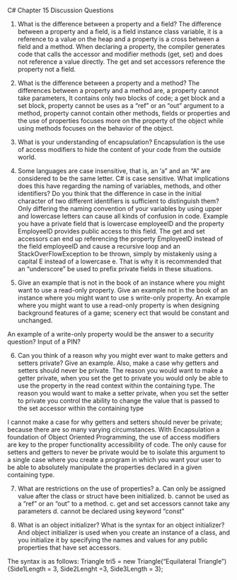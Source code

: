 C# Chapter 15 Discussion Questions  

 1. What is the difference between a property and a field? 
The difference between a property and a field, is a field instance class variable, it is a reference to a value on the heap and a property is a cross between a field and a method.  When declaring a property, the compiler generates code that calls the accessor and modifier methods (get, set) and does not reference a value directly. The get and set accessors reference the property not a field.  
2. What is the difference between a property and a method?
The differences between a property and a method are, a property cannot take parameters, It contains only two blocks of code; a get block and a set block, property cannot be uses as a “ref” or an “out”  argument to a method, property cannot contain other methods, fields or properties and the use of properties focuses more on the property of the object while using methods focuses on the behavior of the object. 
3. What is your understanding of encapsulation? 
Encapsulation is the use of access modifiers to hide the content of your code from the outside world.
4. Some languages are case insensitive, that is, an ‘a” and an “A” are considered to be the same letter. C# is case sensitive. What implications does this have regarding the naming of variables, methods, and other identifiers? Do you think that the difference in case in the initial character of two different identifiers is sufficient to distinguish them?
Only differing the naming convention of your variables by using upper and lowercase letters can cause all kinds of confusion in code.  Example you have a private field that is lowercase employeeID and the property EmployeeID provides public access to this field.  The get and set accessors can end up referencing the property EmployeeID instead of the field employeeID and cause a recursive loop and an StackOverFlowException to be thrown, simply by mistakenly using a capital E instead of a lowercase e.  That is why it is recommended that an “underscore” be used to prefix private fields in these situations.

5. Give an example that is not in the book of an instance where you might want to use a read-only property. Give an example not in the book of an instance where you might want to use s write-only property. 
An example where you might want to use a read-only property is when designing background features of a game; scenery ect that would be constant and unchanged.

An example of a write-only property would be the answer to a security question? Input of a PIN?

6. Can you think of a reason why you might ever want to make getters and setters private? Give an example. Also, make a case why getters and setters should never be private. 
The reason you would want to make a getter private, when you set the get to private you would only be able to use the property in the read context within the containing type.
The reason you would want to make a setter private, when you set the setter to private you control the ability to change the value that is passed to the set accessor within the containing type

I cannot make a case for why getters and setters should never be private; because there are so many varying circumstances.  With Encapsulation a foundation of Object Oriented Programming, the use of access modifiers are key to the proper functionality accessibility of code. The only cause for setters and getters to never be private would be to isolate this argument to a single case where you create a program in which you want your user to be able to absolutely manipulate the properties declared in a given containing type.

7. What are restrictions on the use of properties? 
a.  Can only be assigned value after the class or struct have been initialized.
b.  cannot be used as a “ref” or an “out” to a method.
c.  get and set accessors cannot take any parameters
d.  cannot be declared using keyword “const”



8. What is an object initializer? What is the syntax for an object initializer?
And object initializer is used when you create an instance of a class, and you initialize it by specifying the names and values for any public properties that have set accessors.

The syntax is as follows:
Triangle tri5 = new Triangle(“Equilateral Triangle”) {Side1Length = 3, Side2Lenght =3, Side3Length = 3};
